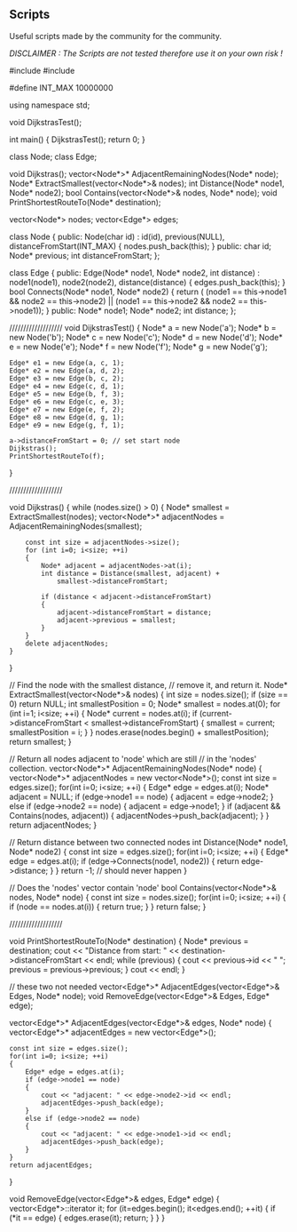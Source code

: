 ## Scripts

Useful scripts made by the community for the community.

<i> DISCLAIMER : The Scripts are not tested therefore use it on your own risk ! </i>

#include <iostream>
#include <vector>

#define INT_MAX 10000000

using namespace std;

void DijkstrasTest();

int main()
{
	DijkstrasTest();
	return 0;
}


class Node;
class Edge;

void Dijkstras();
vector<Node*>* AdjacentRemainingNodes(Node* node);
Node* ExtractSmallest(vector<Node*>& nodes);
int Distance(Node* node1, Node* node2);
bool Contains(vector<Node*>& nodes, Node* node);
void PrintShortestRouteTo(Node* destination);

vector<Node*> nodes;
vector<Edge*> edges;

class Node
{
public:
	Node(char id) 
		: id(id), previous(NULL), distanceFromStart(INT_MAX)
	{
		nodes.push_back(this);
	}
public:
	char id;
	Node* previous;
	int distanceFromStart;
};


class Edge
{
public:
	Edge(Node* node1, Node* node2, int distance) 
		: node1(node1), node2(node2), distance(distance)
	{
		edges.push_back(this);
	}
	bool Connects(Node* node1, Node* node2)
	{
		return (
			(node1 == this->node1 &&
			node2 == this->node2) ||
			(node1 == this->node2 && 
			node2 == this->node1));
	}
public:
	Node* node1;
	Node* node2;
	int distance;
};

///////////////////
void DijkstrasTest()
{
	Node* a = new Node('a');
	Node* b = new Node('b');
	Node* c = new Node('c');
	Node* d = new Node('d');
	Node* e = new Node('e');
	Node* f = new Node('f');
	Node* g = new Node('g');

	Edge* e1 = new Edge(a, c, 1);
	Edge* e2 = new Edge(a, d, 2);
	Edge* e3 = new Edge(b, c, 2);
	Edge* e4 = new Edge(c, d, 1);
	Edge* e5 = new Edge(b, f, 3);
	Edge* e6 = new Edge(c, e, 3);
	Edge* e7 = new Edge(e, f, 2);
	Edge* e8 = new Edge(d, g, 1);
	Edge* e9 = new Edge(g, f, 1);

	a->distanceFromStart = 0; // set start node
	Dijkstras();
	PrintShortestRouteTo(f);
}

///////////////////

void Dijkstras()
{
	while (nodes.size() > 0)
	{
		Node* smallest = ExtractSmallest(nodes);
		vector<Node*>* adjacentNodes = 
			AdjacentRemainingNodes(smallest);

		const int size = adjacentNodes->size();
		for (int i=0; i<size; ++i)
		{
			Node* adjacent = adjacentNodes->at(i);
			int distance = Distance(smallest, adjacent) +
				smallest->distanceFromStart;
			
			if (distance < adjacent->distanceFromStart)
			{
				adjacent->distanceFromStart = distance;
				adjacent->previous = smallest;
			}
		}
		delete adjacentNodes;
	}
}

// Find the node with the smallest distance,
// remove it, and return it.
Node* ExtractSmallest(vector<Node*>& nodes)
{
	int size = nodes.size();
	if (size == 0) return NULL;
	int smallestPosition = 0;
	Node* smallest = nodes.at(0);
	for (int i=1; i<size; ++i)
	{
		Node* current = nodes.at(i);
		if (current->distanceFromStart <
			smallest->distanceFromStart)
		{
			smallest = current;
			smallestPosition = i;
		}
	}
	nodes.erase(nodes.begin() + smallestPosition);
	return smallest;
}

// Return all nodes adjacent to 'node' which are still
// in the 'nodes' collection.
vector<Node*>* AdjacentRemainingNodes(Node* node)
{
	vector<Node*>* adjacentNodes = new vector<Node*>();
	const int size = edges.size();
	for(int i=0; i<size; ++i)
	{
		Edge* edge = edges.at(i);
		Node* adjacent = NULL;
		if (edge->node1 == node)
		{
			adjacent = edge->node2;
		}
		else if (edge->node2 == node)
		{
			adjacent = edge->node1;
		}
		if (adjacent && Contains(nodes, adjacent))
		{
			adjacentNodes->push_back(adjacent);
		}
	}
	return adjacentNodes;
}

// Return distance between two connected nodes
int Distance(Node* node1, Node* node2)
{
	const int size = edges.size();
	for(int i=0; i<size; ++i)
	{
		Edge* edge = edges.at(i);
		if (edge->Connects(node1, node2))
		{
			return edge->distance;
		}
	}
	return -1; // should never happen
}

// Does the 'nodes' vector contain 'node'
bool Contains(vector<Node*>& nodes, Node* node)
{
	const int size = nodes.size();
	for(int i=0; i<size; ++i)
	{
		if (node == nodes.at(i))
		{
			return true;
		}
	}
	return false;
}

///////////////////

void PrintShortestRouteTo(Node* destination)
{
	Node* previous = destination;
	cout << "Distance from start: " 
		<< destination->distanceFromStart << endl;
	while (previous)
	{
		cout << previous->id << " ";
		previous = previous->previous;
	}
	cout << endl;
}




// these two not needed
vector<Edge*>* AdjacentEdges(vector<Edge*>& Edges, Node* node);
void RemoveEdge(vector<Edge*>& Edges, Edge* edge);

vector<Edge*>* AdjacentEdges(vector<Edge*>& edges, Node* node)
{
	vector<Edge*>* adjacentEdges = new vector<Edge*>();

	const int size = edges.size();
	for(int i=0; i<size; ++i)
	{
		Edge* edge = edges.at(i);
		if (edge->node1 == node)
		{
			cout << "adjacent: " << edge->node2->id << endl;
			adjacentEdges->push_back(edge);
		}
		else if (edge->node2 == node)
		{
			cout << "adjacent: " << edge->node1->id << endl;
			adjacentEdges->push_back(edge);
		}
	}
	return adjacentEdges;
}

void RemoveEdge(vector<Edge*>& edges, Edge* edge)
{
	vector<Edge*>::iterator it;
	for (it=edges.begin(); it<edges.end(); ++it)
	{
		if (*it == edge)
		{
			edges.erase(it);
			return;
		}
	}
}
